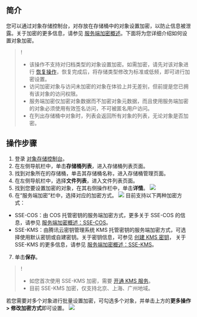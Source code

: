 ## 简介

您可以通过对象存储控制台，对存放在存储桶中的对象设置加密，以防止信息被泄露。关于加密的更多信息，请参见 [服务端加密概述](https://cloud.tencent.com/document/product/436/18145)。下面将为您详细介绍如何设置对象加密。

>!
> - 该操作不支持对归档类型的对象设置加密。如需加密，请先对该对象进行 [恢复操作](https://cloud.tencent.com/document/product/436/32430)，恢复完成后，将存储类型修改为标准或低频，即可进行加密设置。
> - 访问加密对象与访问未加密的对象在体验上并无差别，但前提是您已拥有该对象的访问权限。
> - 服务端加密仅加密对象数据而不加密对象元数据，而且使用服务端加密的对象必须使用有效签名访问，不可被匿名用户访问。
> - 在列出存储桶中对象时，列表会返回所有对象的列表，无论对象是否加密。
> 

## 操作步骤

1. 登录 [对象存储控制台](https://console.cloud.tencent.com/cos5)。
2. 在左侧导航栏中，单击**存储桶列表**，进入存储桶列表页面。
3. 找到对象所在的存储桶，单击其存储桶名称，进入存储桶管理页面。
4. 在左侧导航栏中，选择**文件列表**，进入文件列表页面。
5. 找到您要设置加密的对象，在其右侧操作栏中，单击**详情**。
![](https://main.qcloudimg.com/raw/d4aed9e098a3106ef7c6d033fa944f14.png)
6. 在“服务端加密”栏中，选择对应的加密方式。
![](https://main.qcloudimg.com/raw/aa49b1035ef1b600e48138bf1cd29d74.png)
目前支持以下两种加密方式：
 - SSE-COS：由 COS 托管密钥的服务端加密方式，更多关于 SSE-COS 的信息，请参见 [服务端加密概述：SSE-COS](https://cloud.tencent.com/document/product/436/18145#sse-cos-.E5.8A.A0.E5.AF.86)。
 - SSE-KMS：由腾讯云密钥管理系统 KMS 托管密钥的服务端加密方式，可选择使用默认密钥或自建密钥。关于密钥信息，可参见 [创建 KMS 密钥](https://cloud.tencent.com/document/product/573/8875)， 关于 SSE-KMS 的更多信息，请参见 [服务端加密概述：SSE-KMS](https://cloud.tencent.com/document/product/436/18145#sse-kms-.E5.8A.A0.E5.AF.86)。
7. 单击**保存**。
>!
> - 如您首次使用 SSE-KMS 加密，需要 [开通 KMS 服务](https://buy.cloud.tencent.com/kms)。
> - 目前 SSE-KMS 加密，仅支持北京、上海、广州地域。
> 
若您需要对多个对象进行批量设置加密，可勾选多个对象，并单击上方的**更多操作 > 修改加密方式**即可设置。
![](https://main.qcloudimg.com/raw/e0bb4bbadd9552d599a477bbbe3432cf.png)


